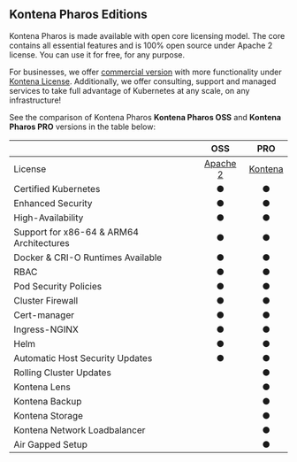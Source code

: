 ## Kontena Pharos Editions

Kontena Pharos is made available with open core licensing model. The core contains all essential features and is 100% open source under Apache 2 license. You can use it for free, for any purpose.

For businesses, we offer [commercial version](https://kontena.io/pharos/#pricing) with more functionality under [Kontena License](https://github.com/kontena/pharos-cluster/blob/master/licenses/KONTENA.md). Additionally, we offer consulting, support and managed services to take full advantage of Kubernetes at any scale, on any infrastructure!

See the comparison of Kontena Pharos **Kontena Pharos OSS** and **Kontena Pharos PRO** versions in the table below: 

|                                           | OSS | PRO |
| ----------------------------------------- |:---:|:---:|
| License                                   | [Apache 2](https://github.com/kontena/pharos-cluster/blob/master/licenses/APACHE-2.0.txt) | [Kontena](https://github.com/kontena/pharos-cluster/blob/master/licenses/KONTENA.md) |
| Certified Kubernetes                      |  ●  |  ●  |
| Enhanced Security                         |  ●  |  ●  |
| High-Availability                         |  ●  |  ●  |
| Support for x86-64 & ARM64 Architectures  |  ●  |  ●  |
| Docker & CRI-O Runtimes Available         |  ●  |  ●  |
| RBAC                                      |  ●  |  ●  |
| Pod Security Policies                     |  ●  |  ●  |
| Cluster Firewall                          |  ●  |  ●  |
| Cert-manager                              |  ●  |  ●  |
| Ingress-NGINX                             |  ●  |  ●  |
| Helm                                      |  ●  |  ●  |
| Automatic Host Security Updates           |  ●  |  ●  |
| Rolling Cluster Updates                   |     |  ●  |
| Kontena Lens                              |     |  ●  |
| Kontena Backup                            |     |  ●  |
| Kontena Storage                           |     |  ●  |
| Kontena Network Loadbalancer              |     |  ●  |
| Air Gapped Setup                          |     |  ●  |

